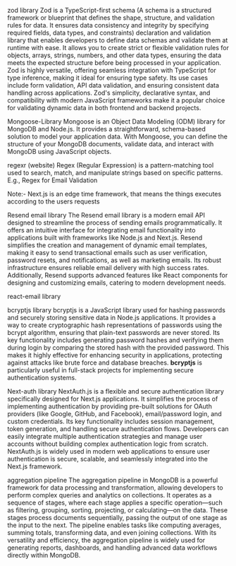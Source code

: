 zod library
    Zod is a TypeScript-first schema (A schema is a structured framework or blueprint that defines the shape, structure, and validation rules for data. It ensures data consistency and integrity by specifying required fields, data types, and constraints) declaration and validation library that enables developers to define data schemas and validate them at runtime with ease. It allows you to create strict or flexible validation rules for objects, arrays, strings, numbers, and other data types, ensuring the data meets the expected structure before being processed in your application. Zod is highly versatile, offering seamless integration with TypeScript for type inference, making it ideal for ensuring type safety. Its use cases include form validation, API data validation, and ensuring consistent data handling across applications. Zod's simplicity, declarative syntax, and compatibility with modern JavaScript frameworks make it a popular choice for validating dynamic data in both frontend and backend projects.

Mongoose-Library
    Mongoose is an Object Data Modeling (ODM) library for MongoDB and Node.js. It provides a straightforward, schema-based solution to model your application data. With Mongoose, you can define the structure of your MongoDB documents, validate data, and interact with MongoDB using JavaScript objects.

regexr (website)
    Regex (Regular Expression) is a pattern-matching tool used to search, match, and manipulate strings based on specific patterns.
    E.g., Regex for Email Validation

Note:- Next.js is an edge time framework, that means the things executes according to the users requests

Resend email library
    The Resend email library is a modern email API designed to streamline the process of sending emails programmatically. It offers an intuitive interface for integrating email functionality into applications built with frameworks like Node.js and Next.js. Resend simplifies the creation and management of dynamic email templates, making it easy to send transactional emails such as user verification, password resets, and notifications, as well as marketing emails. Its robust infrastructure ensures reliable email delivery with high success rates. Additionally, Resend supports advanced features like React components for designing and customizing emails, catering to modern development needs.

react-email library

bcryptjs library
    bcryptjs is a JavaScript library used for hashing passwords and securely storing sensitive data in Node.js applications. It provides a way to create cryptographic hash representations of passwords using the bcrypt algorithm, ensuring that plain-text passwords are never stored. Its key functionality includes generating password hashes and verifying them during login by comparing the stored hash with the provided password. This makes it highly effective for enhancing security in applications, protecting against attacks like brute force and database breaches. **bcryptjs** is particularly useful in full-stack projects for implementing secure authentication systems.

Next-auth library
    NextAuth.js is a flexible and secure authentication library specifically designed for Next.js applications. It simplifies the process of implementing authentication by providing pre-built solutions for OAuth providers (like Google, GitHub, and Facebook), email/password login, and custom credentials. Its key functionality includes session management, token generation, and handling secure authentication flows. Developers can easily integrate multiple authentication strategies and manage user accounts without building complex authentication logic from scratch. NextAuth.js is widely used in modern web applications to ensure user authentication is secure, scalable, and seamlessly integrated into the Next.js framework.

aggregation pipeline
    The aggregation pipeline in MongoDB is a powerful framework for data processing and transformation, allowing developers to perform complex queries and analytics on collections. It operates as a sequence of stages, where each stage applies a specific operation—such as filtering, grouping, sorting, projecting, or calculating—on the data. These stages process documents sequentially, passing the output of one stage as the input to the next. The pipeline enables tasks like computing averages, summing totals, transforming data, and even joining collections. With its versatility and efficiency, the aggregation pipeline is widely used for generating reports, dashboards, and handling advanced data workflows directly within MongoDB.